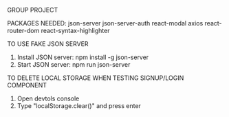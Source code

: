 GROUP PROJECT

PACKAGES NEEDED:
json-server
json-server-auth
react-modal
axios
react-router-dom
react-syntax-highlighter



TO USE FAKE JSON SERVER
1. Install JSON server: npm install -g json-server
2. Start JSON server: npm run json-server

TO DELETE LOCAL STORAGE WHEN TESTING SIGNUP/LOGIN COMPONENT
1. Open devtols console
2. Type "localStorage.clear()" and press enter
